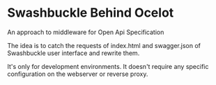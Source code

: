 # Swashbuckle Behind Ocelot
An approach to middleware for Open Api Specification

The idea is to catch the requests of index.html and swagger.json of Swashbuckle user interface and rewrite them.

It's only for development environments. It doesn't require any specific configuration on the webserver or reverse proxy.

